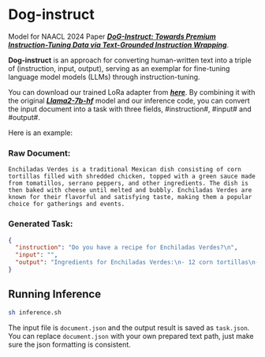# Dog-instruct

Model for NAACL 2024 Paper [**_DoG-Instruct: Towards Premium Instruction-Tuning Data via Text-Grounded Instruction Wrapping_**](https://arxiv.org/abs/2309.05447).

**Dog-instruct** is an approach for converting human-written text into a triple of (instruction, input, output), serving as an exemplar for fine-tuning language model models (LLMs) through instruction-tuning.

You can download our trained LoRa adapter from [**_here_**](https://huggingface.co/bahuia/dog-instruct-wrapper-7b-lora).
By combining it with the original [**_Llama2-7b-hf_**](https://huggingface.co/meta-llama/Llama-2-7b-hf) model and our inference code, you can convert the input document into a task with three fields, #instruction#, #input# and #output#.


Here is an example:

### Raw Document: 
```text
Enchiladas Verdes is a traditional Mexican dish consisting of corn tortillas filled with shredded chicken, topped with a green sauce made from tomatillos, serrano peppers, and other ingredients. The dish is then baked with cheese until melted and bubbly. Enchiladas Verdes are known for their flavorful and satisfying taste, making them a popular choice for gatherings and events.
```

### Generated Task: 
```json
{
  "instruction": "Do you have a recipe for Enchiladas Verdes?\n",
  "input": "",
  "output": "Ingredients for Enchiladas Verdes:\n- 12 corn tortillas\n- 2 cups shredded chicken (cooked)\n- 1 cup shredded Monterey Jack or Mexican cheese\n- 1/2 cup chopped onion\n- 1/2 cup chopped cilantro, divided\n- 2 cloves garlic, minced\n- 1 tablespoon olive oil\n\nGreen Sauce ingredients:\n- 6 tomatillos, husked and rinsed\n- 2 serrano peppers\n- 1/2 cup chopped onion\n- 2 cloves garlic\n- 1/2 cup chicken broth\n- 1/4 cup sour cream\n- 1/4 cup chopped fresh cilantro\n- Salt and pepper to taste\n\nInstructions:\n1. Preheat the oven to 350\u00b0F (175\u00b0C).\n2. In a saucepan, bring water to a boil. Add the tomatillos and serrano peppers. Boil until tomatillos turn soft and change color. Remove from heat and let them cool.\n3. In a blender, combine the boiled tomatillos, serrano peppers, onion, garlic, chicken broth, sour cream, and cilantro. Blend until smooth. Season with salt and pepper to taste.\n4. In a skillet, heat olive oil and saut\u00e9 the chopped onion and minced garlic until translucent.\n5. Add the shredded chicken to the skillet and stir until heated through. Season with salt and pepper if desired. Remove from heat.\n6. Spread a thin layer of the green sauce at the bottom of a baking dish.\n7. Take a corn tortilla and place a portion of the shredded chicken mixture on one side. Roll tightly and place it seam-side down in the baking dish.\n8. Repeat step 7 for the remaining tortillas.\n9. Pour the green sauce over the rolled tortillas, ensuring they are fully covered.\n10. Sprinkle shredded cheese and half of the chopped cilantro over the enchiladas.\n11. Bake in the preheated oven for approximately 20 minutes or until the cheese is melted and bubbly.\n12. Remove from the oven, garnish with the remaining chopped cilantro, and serve hot."
}
```

## Running Inference

```bash
sh inference.sh
```

The input file is ``document.json`` and the output result is saved as ``task.json``.
You can replace ``document.json`` with your own prepared text path, just make sure the json formatting is consistent.